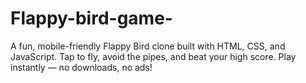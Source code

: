 # Flappy-bird-game-
A fun, mobile-friendly Flappy Bird clone built with HTML, CSS, and JavaScript. Tap to fly, avoid the pipes, and beat your high score. Play instantly — no downloads, no ads!
